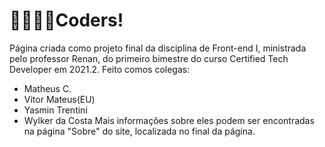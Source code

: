 # 👨‍💻👩‍💻Coders!
Página criada como projeto final da disciplina de Front-end I, ministrada pelo professor Renan, do primeiro bimestre do curso Certified Tech Developer em 2021.2.
Feito comos colegas: 
 - Matheus C.
 - Vitor Mateus(EU)
 - Yasmin Trentini
 - Wylker da Costa
Mais informações sobre eles podem ser encontradas na página "Sobre" do site, localizada no final da página.
